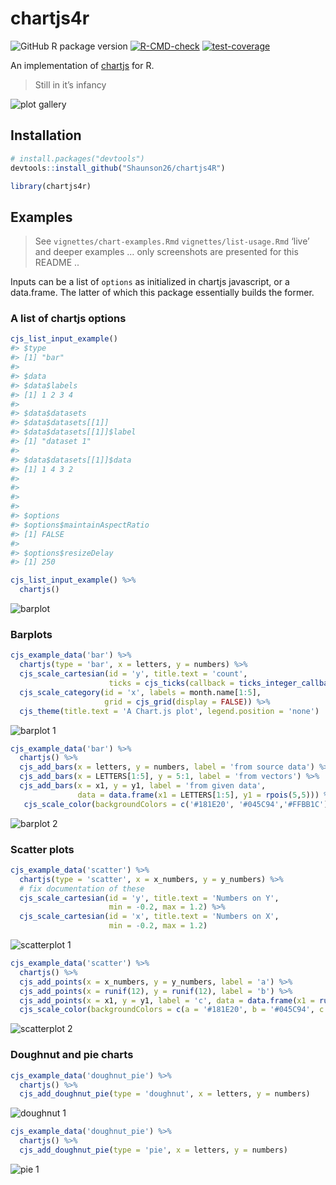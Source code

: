 
<!-- README.md is generated from README.Rmd. Please edit that file -->

# chartjs4r

<!-- badges: start -->

![GitHub R package
version](https://img.shields.io/github/r-package/v/shaunson26/chartjs4R)
[![R-CMD-check](https://github.com/Shaunson26/chartjs4R/actions/workflows/check-standard.yaml/badge.svg)](https://github.com/Shaunson26/chartjs4R/actions/workflows/check-standard.yaml)
[![test-coverage](https://github.com/Shaunson26/chartjs4R/actions/workflows/test-coverage.yaml/badge.svg)](https://github.com/Shaunson26/chartjs4R/actions/workflows/test-coverage.yaml)
<!-- badges: end -->

An implementation of [chartjs](https://www.chartjs.org/) for R.

> Still in it’s infancy

![plot gallery](man/figures/plot-gallery.png)

## Installation

``` r
# install.packages("devtools")
devtools::install_github("Shaunson26/chartjs4R")
```

``` r
library(chartjs4r)
```

## Examples

> See `vignettes/chart-examples.Rmd` `vignettes/list-usage.Rmd` ‘live’
> and deeper examples … only screenshots are presented for this README
> ..

Inputs can be a list of `options` as initialized in chartjs javascript,
or a data.frame. The latter of which this package essentially builds the
former.

### A list of chartjs options

``` r
cjs_list_input_example()
#> $type
#> [1] "bar"
#> 
#> $data
#> $data$labels
#> [1] 1 2 3 4
#> 
#> $data$datasets
#> $data$datasets[[1]]
#> $data$datasets[[1]]$label
#> [1] "dataset 1"
#> 
#> $data$datasets[[1]]$data
#> [1] 1 4 3 2
#> 
#> 
#> 
#> 
#> $options
#> $options$maintainAspectRatio
#> [1] FALSE
#> 
#> $options$resizeDelay
#> [1] 250
```

<!--700x400 save-->

``` r
cjs_list_input_example() %>% 
  chartjs()
```

![barplot](man/figures/cjs_list_input_example_plot.png)

### Barplots

``` r
cjs_example_data('bar') %>%
  chartjs(type = 'bar', x = letters, y = numbers) %>% 
  cjs_scale_cartesian(id = 'y', title.text = 'count',
                      ticks = cjs_ticks(callback = ticks_integer_callback(step = 1))) %>% 
  cjs_scale_category(id = 'x', labels = month.name[1:5],
                     grid = cjs_grid(display = FALSE)) %>% 
  cjs_theme(title.text = 'A Chart.js plot', legend.position = 'none')
```

![barplot 1](man/figures/barplot-1.png)

``` r
cjs_example_data('bar') %>%
  chartjs() %>% 
  cjs_add_bars(x = letters, y = numbers, label = 'from source data') %>% 
  cjs_add_bars(x = LETTERS[1:5], y = 5:1, label = 'from vectors') %>% 
  cjs_add_bars(x = x1, y = y1, label = 'from given data', 
               data = data.frame(x1 = LETTERS[1:5], y1 = rpois(5,5))) %>% 
   cjs_scale_color(backgroundColors = c('#181E20', '#045C94','#FFBB1C'))
```

![barplot 2](man/figures/barplot-2.png)

### Scatter plots

``` r
cjs_example_data('scatter') %>%
  chartjs(type = 'scatter', x = x_numbers, y = y_numbers) %>% 
  # fix documentation of these
  cjs_scale_cartesian(id = 'y', title.text = 'Numbers on Y',
                      min = -0.2, max = 1.2) %>% 
  cjs_scale_cartesian(id = 'x', title.text = 'Numbers on X',
                      min = -0.2, max = 1.2)
```

![scatterplot 1](man/figures/scatterplot-1.png)

``` r
cjs_example_data('scatter') %>%
  chartjs() %>% 
  cjs_add_points(x = x_numbers, y = y_numbers, label = 'a') %>% 
  cjs_add_points(x = runif(12), y = runif(12), label = 'b') %>% 
  cjs_add_points(x = x1, y = y1, label = 'c', data = data.frame(x1 = runif(12), y1 = runif(12))) %>% 
  cjs_scale_color(backgroundColors = c(a = '#181E20', b = '#045C94', c = '#FFBB1C'), match_background_and_border = T)
```

![scatterplot 2](man/figures/scatterplot-2.png)

### Doughnut and pie charts

``` r
cjs_example_data('doughnut_pie') %>%
  chartjs() %>% 
  cjs_add_doughnut_pie(type = 'doughnut', x = letters, y = numbers)
```

![doughnut 1](man/figures/doughtnut-1.png)

``` r
cjs_example_data('doughnut_pie') %>%
  chartjs() %>% 
  cjs_add_doughnut_pie(type = 'pie', x = letters, y = numbers)
```

![pie 1](man/figures/pie-1.png)
